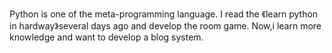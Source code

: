 Python is one of the meta-programming language.
I read the 《learn python in hardway》several days ago and develop
the room game.
Now,i learn more knowledge and want to develop a blog system.